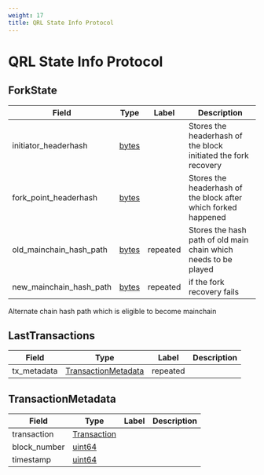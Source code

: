 ```yaml
---
weight: 17
title: QRL State Info Protocol
---
```


# QRL State Info Protocol

## ForkState


| Field | Type | Label | Description |
| ----- | ---- | ----- | ----------- |
| initiator_headerhash | [bytes](#bytes) |  | Stores the headerhash of the block initiated the fork recovery |
| fork_point_headerhash | [bytes](#bytes) |  | Stores the headerhash of the block after which forked happened |
| old_mainchain_hash_path | [bytes](#bytes) | repeated | Stores the hash path of old main chain which needs to be played |
| new_mainchain_hash_path | [bytes](#bytes) | repeated | if the fork recovery fails

Alternate chain hash path which is eligible to become mainchain 


## LastTransactions

| Field | Type | Label | Description |
| ----- | ---- | ----- | ----------- |
| tx_metadata | [TransactionMetadata](#transactionmetadata) | repeated |  |


## TransactionMetadata


| Field | Type | Label | Description |
| ----- | ---- | ----- | ----------- |
| transaction | [Transaction](#transaction) |  |  |
| block_number | [uint64](#uint64) |  |  |
| timestamp | [uint64](#uint64) |  |  |
